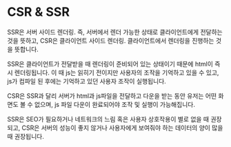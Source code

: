 # CSR & SSR

SSR은 서버 사이드 렌더링. 즉, 서버에서 렌더 가능한 상태로 클라이언트에게 전달하는 것을 뜻하고, CSR은 클라이언트 사이드 렌더링. 클라이언트에서 렌더링을 진행하는 것을 뜻합니다. 

SSR은 클라이언트가 전달받을 때 렌더링이 준비되어 있는 상태이기 때문에 html이 즉시 렌더링됩니다. 이 때 js는 읽히기 전이지만 사용자의 조작을 기억하고 있을 수 있고, js가 컴파일 된 후에는 기억하고 있던 사용자 조작이 실행됩니다.

CSR은 SSR과 달리 서버가 html과 js파일을 전달하고 다운을 받는 동안 유저는 어떤 화면도 볼 수 없으며, js 파일 다운이 완료되어야 조작 및 실행이 가능해집니다.  

SSR은 SEO가 필요하거나 네트워크의 느림 혹은 사용자 상호작용이 별로 없을 때 권장되고, CSR은 서버의 성능이 좋지 않거나 사용자에게 보여줘야 하는 데이터의 양이 많을 때 권장됩니다.
